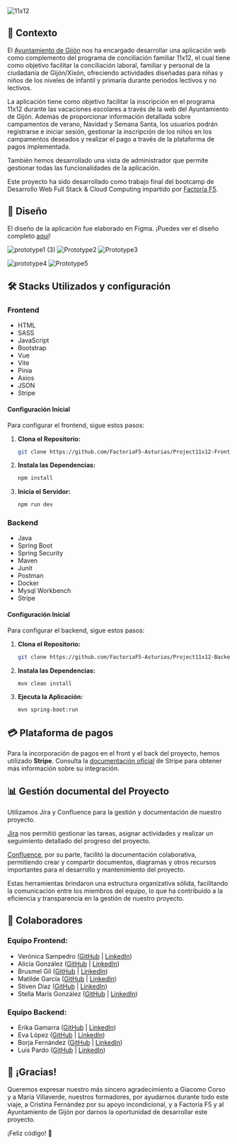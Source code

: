 ![11x12](https://github.com/luispardosuarez/Project11x12-Backend-Team1-Gijon23_24/assets/144243096/40ec2940-de5c-4a0a-96ba-5f33341b4b1d)


## 📖 Contexto 

El [Ayuntamiento de Gijón](https://www.gijon.es/es) nos ha encargado desarrollar una aplicación web como complemento del programa de conciliación familiar 11x12, el cual tiene como objetivo facilitar la conciliación laboral, familiar y personal de la ciudadanía de Gijón/Xixón, ofreciendo actividades diseñadas para niñas y niños de los niveles de infantil y primaria durante periodos lectivos y no lectivos.

La aplicación tiene como objetivo facilitar la inscripción en el programa 11x12 durante las vacaciones escolares a través de la web del Ayuntamiento de Gijón. Además de proporcionar información detallada sobre campamentos de verano, Navidad y Semana Santa, los usuarios podrán registrarse e iniciar sesión, gestionar la inscripción de los niños en los campamentos deseados y realizar el pago a través de la plataforma de pagos implementada.

También hemos desarrollado una vista de administrador que permite gestionar todas las funcionalidades de la aplicación.

Este proyecto ha sido desarrollado como trabajo final del bootcamp de Desarrollo Web Full Stack & Cloud Computing impartido por [Factoría F5](https://factoriaf5.org/).


## 🎨 Diseño 

El diseño de la aplicación fue elaborado en Figma. ¡Puedes ver el diseño completo [aquí](https://www.figma.com/file/EIoNlWqQkNxQKaxJSzBo18/Proyecto-11x12-Gij%C3%B3n?type=design&node-id=0%3A1&mode=design&t=chvjd6y0d1DUHvoe-1)!

![prototype1 (3)](https://github.com/luispardosuarez/Project11x12-Backend-Team1-Gijon23_24/assets/144243096/ca9aef36-02ad-494f-b08d-3610d21b1824)
![Prototype2](https://github.com/luispardosuarez/Project11x12-Backend-Team1-Gijon23_24/assets/144243096/95ee6ec8-d84a-4fe8-b9a2-d61660f2ea04)
![Prototype3](https://github.com/luispardosuarez/Project11x12-Backend-Team1-Gijon23_24/assets/144243096/ccee388a-57f1-445a-b6fd-50290808120d)

![prototype4](https://github.com/luispardosuarez/Project11x12-Backend-Team1-Gijon23_24/assets/144243096/6bd60b64-31e2-41f9-96f5-126594b233f4)
![Prototype5](https://github.com/luispardosuarez/Project11x12-Backend-Team1-Gijon23_24/assets/144243096/5445bcb0-3bd6-47cb-9ee7-273ebd47ccde)


## 🛠️ Stacks Utilizados y configuración 

### Frontend

- HTML
- SASS
- JavaScript
- Bootstrap
- Vue
- Vite
- Pinia
- Axios
- JSON
- Stripe

#### Configuración Inicial

Para configurar el frontend, sigue estos pasos:

1. **Clona el Repositorio:**
   ```bash
   git clone https://github.com/FactoriaF5-Asturias/Project11x12-Frontend-Team1-Gijon23_24.git
   ```

2. **Instala las Dependencias:**
   ```bash
   npm install
   ```

3. **Inicia el Servidor:**
   ```bash
   npm run dev
   ```

### Backend

- Java
- Spring Boot
- Spring Security
- Maven
- Junit
- Postman
- Docker
- Mysql Workbench 
- Stripe
  
#### Configuración Inicial

Para configurar el backend, sigue estos pasos:

1. **Clona el Repositorio:**
   ```bash
   git clone https://github.com/FactoriaF5-Asturias/Project11x12-Backend-Team1-Gijon23_24.git
   ```

2. **Instala las Dependencias:**
   ```bash
   mvn clean install
   ```

3. **Ejecuta la Aplicación:**
   ```bash
   mvn spring-boot:run
   ```

## 💳 Plataforma de pagos 

Para la incorporación de pagos en el front y el back del proyecto, hemos utilizado **Stripe**. Consulta la [documentación oficial](https://stripe.com/docs) de Stripe para obtener más información sobre su integración.


## 📊 Gestión documental del Proyecto 

Utilizamos Jira y Confluence para la gestión y documentación de nuestro proyecto.

[Jira](https://www.atlassian.com/software/jira) nos permitió gestionar las tareas, asignar actividades y realizar un seguimiento detallado del progreso del proyecto.

[Confluence](https://www.atlassian.com/software/confluence), por su parte, facilitó la documentación colaborativa, permitiendo crear y compartir documentos, diagramas y otros recursos importantes para el desarrollo y mantenimiento del proyecto.

Estas herramientas brindaron una estructura organizativa sólida, facilitando la comunicación entre los miembros del equipo, lo que ha contribuido a la eficiencia y transparencia en la gestión de nuestro proyecto.


## 🙌 Colaboradores 

### Equipo Frontend:
- Verónica Sampedro ([GitHub](https://github.com/verosampedro) | [LinkedIn](https://www.linkedin.com/in/verosampedro/))
- Alicia González ([GitHub](https://github.com/Aliglez) | [LinkedIn](https://www.linkedin.com/in/alicia-gonz%C3%A1lez-castro/))
- Brusmel Gil ([GitHub](https://github.com/BrusmelGil) | [LinkedIn](https://www.linkedin.com/in/brusmelgilrondon/))
- Matilde García ([GitHub](https://github.com/MatiGarciaS) | [LinkedIn](https://www.linkedin.com/in/matildegarc%C3%ADasu%C3%A1rez/))
- Stiven Díaz ([GitHub](https://github.com/stiv-32) | [LinkedIn](https://www.linkedin.com/in/harold-diaz-torres/))
- Stella Maris González ([GitHub](https://github.com/Stegonyrob) | [LinkedIn](https://www.linkedin.com/in/stella-m-gonz%C3%A1lez-robert/))

### Equipo Backend:
- Erika Gamarra ([GitHub](https://github.com/erigt) | [LinkedIn](https://www.linkedin.com/in/erikagt/))
- Eva López ([GitHub](https://github.com/EvaMLopez) | [LinkedIn](https://www.linkedin.com/))
- Borja Fernández ([GitHub](https://github.com/BarmanDev) | [LinkedIn](https://www.linkedin.com/in/borjafg/))
- Luis Pardo ([GitHub](https://github.com/luispardosuarez) | [LinkedIn](https://www.linkedin.com/in/luispardosuarez/))


## 🙏 ¡Gracias!

Queremos expresar nuestro más sincero agradecimiento a Giacomo Corso y a María Villaverde, nuestros formadores, por ayudarnos durante todo este viaje, a Cristina Fernández por su apoyo incondicional, y a Factoría F5 y al Ayuntamiento de Gijón por darnos la oportunidad de desarrollar este proyecto. 

¡Feliz código! 🚀
